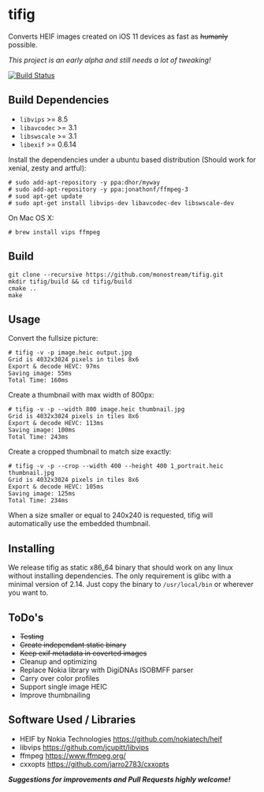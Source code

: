 # tifig

Converts HEIF images created on iOS 11 devices as fast as ~~humanly~~ possible.

*This project is an early alpha and still needs a lot of tweaking!*

[![Build Status](https://travis-ci.org/monostream/tifig.svg?branch=master)](https://travis-ci.org/monostream/tifig)

## Build Dependencies

 * `libvips` >= 8.5
 * `libavcodec` >= 3.1
 * `libswscale` >= 3.1
 * `libexif` >= 0.6.14
 
Install the dependencies under a ubuntu based distribution (Should work for xenial, zesty and artful):

```
# sudo add-apt-repository -y ppa:dhor/myway
# sudo add-apt-repository -y ppa:jonathonf/ffmpeg-3
# suod apt-get update
# sudo apt-get install libvips-dev libavcodec-dev libswscale-dev
```

On Mac OS X:

```
# brew install vips ffmpeg
```

## Build

```
git clone --recursive https://github.com/monostream/tifig.git
mkdir tifig/build && cd tifig/build
cmake ..
make
```

## Usage

Convert the fullsize picture:
```
# tifig -v -p image.heic output.jpg
Grid is 4032x3024 pixels in tiles 8x6
Export & decode HEVC: 97ms
Saving image: 55ms
Total Time: 160ms
```

Create a thumbnail with max width of 800px:
```
# tifig -v -p --width 800 image.heic thumbnail.jpg 
Grid is 4032x3024 pixels in tiles 8x6
Export & decode HEVC: 113ms
Saving image: 100ms
Total Time: 243ms
```

Create a cropped thumbnail to match size exactly:
```
# tifig -v -p --crop --width 400 --height 400 1_portrait.heic thumbnail.jpg
Grid is 4032x3024 pixels in tiles 8x6
Export & decode HEVC: 105ms
Saving image: 125ms
Total Time: 234ms
```
When a size smaller or equal to 240x240 is requested, tifig will automatically use the embedded thumbnail.

## Installing

We release tifig as static x86_64 binary that should work on any linux without installing dependencies. The only requirement is glibc with a minimal version of 2.14. Just copy the binary to `/usr/local/bin` or wherever you want to.

## ToDo's

  * ~~Testing~~ 
  * ~~Create independant static binary~~
  * ~~Keep exif metadata in coverted images~~
  * Cleanup and optimizing
  * Replace Nokia library with DigiDNAs ISOBMFF parser
  * Carry over color profiles
  * Support single image HEIC
  * Improve thumbnailing
  
## Software Used / Libraries

  * HEIF by Nokia Technologies https://github.com/nokiatech/heif
  * libvips https://github.com/jcupitt/libvips
  * ffmpeg https://www.ffmpeg.org/
  * cxxopts https://github.com/jarro2783/cxxopts
  
***Suggestions for improvements and Pull Requests highly welcome!***
 



  
